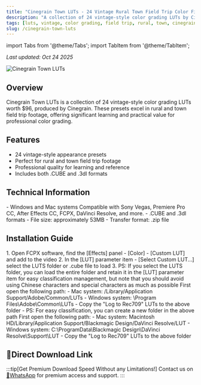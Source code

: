 ```yaml
---
title: "Cinegrain Town LUTs - 24 Vintage Rural Town Field Trip Color Filters"
description: "A collection of 24 vintage-style color grading LUTs by Cinegrain for rural and town field trip footage."
tags: [luts, vintage, color grading, field trip, rural, town, cinegrain]
slug: /cinegrain-town-luts
---
```


import Tabs from '@theme/Tabs';
import TabItem from '@theme/TabItem';

_Last updated: Oct 24 2025_

![Cinegrain Town LUTs](https://www.vfx123.com/wp-content/uploads/2025/04/1744983244-81e03010f6207e6.jpg)

## Overview

Cinegrain Town LUTs is a collection of 24 vintage-style color grading LUTs worth $96, produced by Cinegrain. These presets excel in rural and town field trip footage, offering significant learning and practical value for professional color grading.

## Features

- 24 vintage-style appearance presets
- Perfect for rural and town field trip footage
- Professional quality for learning and reference
- Includes both .CUBE and .3dl formats

## Technical Information

<Tabs>
<TabItem value="system" label="System Requirements">
- Windows and Mac systems
</TabItem>
<TabItem value="software" label="Software Support">
Compatible with Sony Vegas, Premiere Pro CC, After Effects CC, FCPX, DaVinci Resolve, and more.
</TabItem>
<TabItem value="format" label="File Format">
- .CUBE and .3dl formats
- File size: approximately 53MB
- Transfer format: .zip file
</TabItem>
</Tabs>

## Installation Guide

<Tabs>
<TabItem value="fcpx" label="Final Cut Pro X">
1. Open FCPX software, find the [Effects] panel - [Color] - [Custom LUT] and add to the video
2. In the [LUT] parameter item - [Select Custom LUT...] select the LUTS folder or .cube file to load
3. PS: If you select the LUTS folder, you can load the entire folder and retain it in the [LUT] parameter item for easy classification management, but note that you should avoid using Chinese characters and special characters as much as possible
</TabItem>
<TabItem value="premiere" label="Premiere Pro">
First open the following path:
- Mac system: /Library/Application Support/Adobe/Common/LUTs
- Windows system: \Program Files\Adobe\Common\LUTs
- Copy the "Log to Rec709" LUTs to the above folder
- PS: For easy classification, you can create a new folder in the above path
</TabItem>
<TabItem value="resolve" label="DaVinci Resolve">
First open the following path:
- Mac system: Macintosh HD/Library/Application Support/Blackmagic Design/DaVinci Resolve/LUT
- Windows system: C:\ProgramData\Blackmagic Design\DaVinci Resolve\Support\LUT
- Copy the "Log to Rec709" LUTs to the above folder
</TabItem>
</Tabs>

## 🚀Direct Download Link

:::tip[Get Premium Download Speed Without any Limitations!]
Contact us on [💬WhatsApp](https://wa.me/+8613237610083) for premium access and support.
:::
